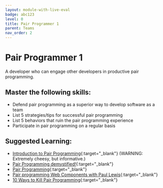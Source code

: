 ```yaml
---
layout: module-with-live-eval
badge: abc123
level: 0
title: Pair Programmer 1
parent: Teams
nav_order: 2
---
```

# Pair Programmer 1

A developer who can engage other developers in productive pair programming.

## Master the following skills:

- Defend pair programming as a superior way to develop software as a team
- List 5 strategies/tips for successful pair programming
- List 5 behaviors that ruin the pair programming experience
- Participate in pair programming on a regular basis

## Suggested Learning:

- [Introduction to Pair Programming](https://www.youtube.com/watch?v=rG_U12uqRhE){:target="\_blank"} (WARNING: Extremely cheesy, but informative.)
- [Pair Programming demystified!](https://blog.daftcode.pl/pair-programming-demystified-730c6f0b145b){:target="\_blank"}
- [Pair Programming](https://www.youtube.com/watch?v=QW8AkqJ1CAA){:target="\_blank"}
- [Pair programming Web Components with Paul Lewis](https://www.youtube.com/watch?v=XCti72iChzg){:target="\_blank"}
- [10 Ways to Kill Pair Programming](https://acklenavenue.com/blog/10-ways-to-kill-pair-programming){:target="\_blank"}

